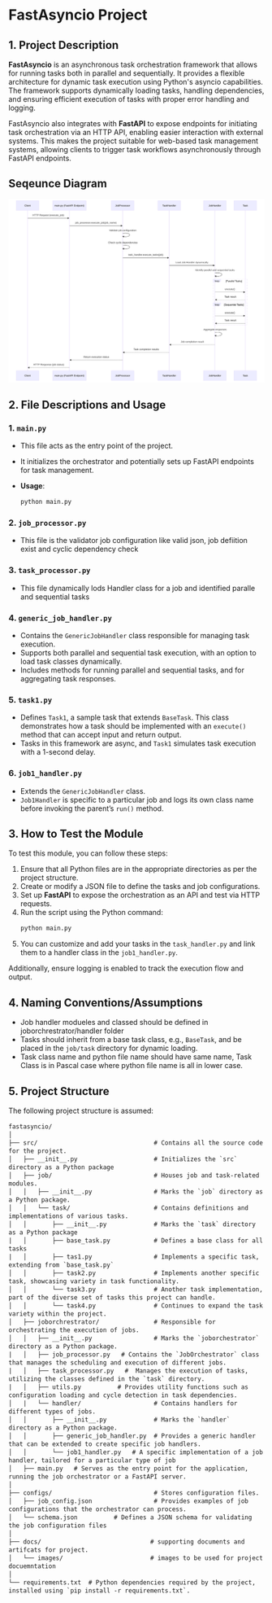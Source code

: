 
# FastAsyncio Project

## 1. Project Description

**FastAsyncio** is an asynchronous task orchestration framework that allows for running tasks both in parallel and sequentially. It provides a flexible architecture for dynamic task execution using Python's asyncio capabilities. The framework supports dynamically loading tasks, handling dependencies, and ensuring efficient execution of tasks with proper error handling and logging. 

FastAsyncio also integrates with **FastAPI** to expose endpoints for initiating task orchestration via an HTTP API, enabling easier interaction with external systems. This makes the project suitable for web-based task management systems, allowing clients to trigger task workflows asynchronously through FastAPI endpoints.

## Seqeunce Diagram
![Architecture](docs/images/seqeuence.svg)

## 2. File Descriptions and Usage

### 1. `main.py`
- This file acts as the entry point of the project.
- It initializes the orchestrator and potentially sets up FastAPI endpoints for task management.

- **Usage**:
  ```bash
  python main.py

### 2. `job_processor.py`
- This file is the validator job configuration like valid json, job defiition exist and cyclic dependency check 

### 3. `task_processor.py`
- This file dynamically lods Handler class for a job and identified paralle and sequential tasks

### 4. `generic_job_handler.py`
- Contains the `GenericJobHandler` class responsible for managing task execution.
- Supports both parallel and sequential task execution, with an option to load task classes dynamically.
- Includes methods for running parallel and sequential tasks, and for aggregating task responses.

### 5. `task1.py`
- Defines `Task1`, a sample task that extends `BaseTask`. This class demonstrates how a task should be implemented with an `execute()` method that can accept input and return output.
- Tasks in this framework are async, and `Task1` simulates task execution with a 1-second delay.

### 6. `job1_handler.py`
- Extends the `GenericJobHandler` class.
- `Job1Handler` is specific to a particular job and logs its own class name before invoking the parent’s `run()` method.

## 3. How to Test the Module

To test this module, you can follow these steps:

1. Ensure that all Python files are in the appropriate directories as per the project structure.
2. Create or modify a JSON file to define the tasks and job configurations.
3. Set up **FastAPI** to expose the orchestration as an API and test via HTTP requests.
5. Run the script using the Python command:
    ```bash
    python main.py
    ```
6. You can customize and add your tasks in the `task_handler.py` and link them to a handler class in the `job1_handler.py`.

Additionally, ensure logging is enabled to track the execution flow and output.

## 4. Naming Conventions/Assumptions

- Job handler modueles and classed should be defined in joborchrestrator/handler folder
- Tasks should inherit from a base task class, e.g., `BaseTask`, and be placed in the `job/task` directory for dynamic loading.
- Task class name and python file name should have same name, Task Class is in Pascal case where python file name is all in lower case. 


## 5. Project Structure

The following project structure is assumed:

```
fastasyncio/
│
├── src/                                # Contains all the source code for the project.
│   ├── __init__.py                     # Initializes the `src` directory as a Python package
│   ├── job/                            # Houses job and task-related modules.
│   │   ├── __init__.py                 # Marks the `job` directory as a Python package.
│   │   └── task/                       # Contains definitions and implementations of various tasks.
│   │       ├── __init__.py             # Marks the `task` directory as a Python package
|   │       ├── base_task.py            # Defines a base class for all tasks
|   │       ├── tas1.py                 # Implements a specific task, extending from `base_task.py`
│   │       ├── task2.py                # Implements another specific task, showcasing variety in task functionality.
│   │       └── task3.py                # Another task implementation, part of the diverse set of tasks this project can handle.
│   │       └── task4.py                # Continues to expand the task variety within the project.  
│   ├── joborchrestrator/               # Responsible for orchestrating the execution of jobs.
│   │   ├── __init__.py                 # Marks the `joborchestrator` directory as a Python package.
|   │   ├── job_processor.py   # Contains the `JobOrchestrator` class that manages the scheduling and execution of different jobs.
|   │   ├── task_processor.py   #  Manages the execution of tasks, utilizing the classes defined in the `task` directory.
|   │   ├── utils.py          # Provides utility functions such as configuration loading and cycle detection in task dependencies.
│   |   └── handler/                    # Contains handlers for different types of jobs.
│   │       ├── __init__.py             # Marks the `handler` directory as a Python package.
│   │       ├── generic_job_handler.py  # Provides a generic handler that can be extended to create specific job handlers.
│   │       └── job1_handler.py   # A specific implementation of a job handler, tailored for a particular type of job 
│   ├── main.py   # Serves as the entry point for the application, running the job orchestrator or a FastAPI server.
│
├── configs/                            # Stores configuration files.
│   ├── job_config.json                 # Provides examples of job configurations that the orchestrator can process.
│   └── schema.json          # Defines a JSON schema for validating the job configuration files
│
├── docs/                              # supporting documents and artifcats for project.
│   └── images/                        # images to be used for project docuemntation 
│
└── requirements.txt  # Python dependencies required by the project, installed using `pip install -r requirements.txt`.

```


